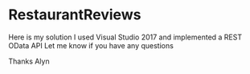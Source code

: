 RestaurantReviews
=================
Here is my solution
I used Visual Studio 2017 and implemented a REST OData API
Let me know if you have any questions

Thanks
Alyn